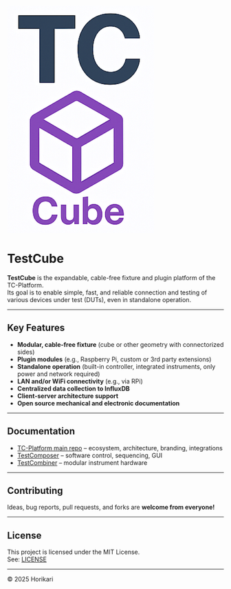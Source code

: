 ![TestCube logo](./Cube.png)

# TestCube

**TestCube** is the expandable, cable-free fixture and plugin platform of the TC-Platform.  
Its goal is to enable simple, fast, and reliable connection and testing of various devices under test (DUTs), even in standalone operation.

---

## Key Features

- **Modular, cable-free fixture** (cube or other geometry with connectorized sides)
- **Plugin modules** (e.g., Raspberry Pi, custom or 3rd party extensions)
- **Standalone operation** (built-in controller, integrated instruments, only power and network required)
- **LAN and/or WiFi connectivity** (e.g., via RPi)
- **Centralized data collection to InfluxDB**
- **Client-server architecture support**
- **Open source mechanical and electronic documentation**

---

## Documentation

- [TC-Platform main repo](https://github.com/Horikari/TC-Platform) – ecosystem, architecture, branding, integrations
- [TestComposer](https://github.com/Horikari/TestComposer) – software control, sequencing, GUI
- [TestCombiner](https://github.com/Horikari/TestCombiner) – modular instrument hardware

---

## Contributing

Ideas, bug reports, pull requests, and forks are **welcome from everyone!**

---

## License

This project is licensed under the MIT License.  
See: [LICENSE](LICENSE)

---

© 2025 Horikari
